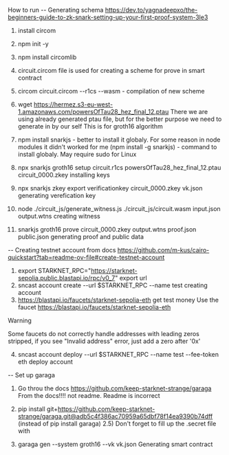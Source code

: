 How to run
-- Generating schema
https://dev.to/yagnadeepxo/the-beginners-guide-to-zk-snark-setting-up-your-first-proof-system-3le3

1) install circom
2) npm init -y
3) npm install circomlib
4) circuit.circom file is used for creating a scheme for prove in smart contract
5) circom circuit.circom --r1cs --wasm                      - compilation of new scheme
6) wget https://hermez.s3-eu-west-1.amazonaws.com/powersOfTau28_hez_final_12.ptau
There we are using already generated ptau file, but for the better purpose we need to generate in by our self
This is for groth16 algorithm
7) npm install snarkjs            - better to install it globaly. For some reason in node modules it didn't worked for me
(npm install -g snarkjs) - command to install globaly. May require sudo for Linux
8) npx snarkjs groth16 setup circuit.r1cs powersOfTau28_hez_final_12.ptau circuit_0000.zkey 
installing keys
9) npx snarkjs zkey export verificationkey circuit_0000.zkey vk.json
generating verefication key

10) node ./circuit_js/generate_witness.js ./circuit_js/circuit.wasm input.json output.wtns
creating witness

11) snarkjs groth16 prove circuit_0000.zkey output.wtns proof.json public.json
generating proof and public data


-- Creating testnet account from docs https://github.com/m-kus/cairo-quickstart?tab=readme-ov-file#create-testnet-account
1) export STARKNET_RPC="https://starknet-sepolia.public.blastapi.io/rpc/v0_7"
export url
2) sncast account create --url $STARKNET_RPC --name test
creating account
3) https://blastapi.io/faucets/starknet-sepolia-eth
get test money
Use the faucet https://blastapi.io/faucets/starknet-sepolia-eth

Warning

Some faucets do not correctly handle addresses with leading zeros stripped, if you see "Invalid address" error, just add a zero after '0x'

4) sncast account deploy --url $STARKNET_RPC --name test --fee-token eth
deploy account

-- Set up garaga
1) Go throu the docs https://github.com/keep-starknet-strange/garaga
From the docs!!!! not readme. Readme is incorrect

2) pip install git+https://github.com/keep-starknet-strange/garaga.git@adb5c4f386ac70959a65dbf78f14ea9390b74dff       (instead of pip install garaga)
2.5) Don't forget to fill up the .secret file with 
3) garaga gen --system groth16 --vk vk.json 
Generating smart contract

